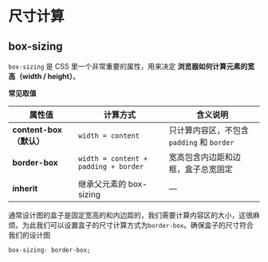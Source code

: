 # 尺寸计算

## box-sizing

`box-sizing` 是 CSS 里一个非常重要的属性，用来决定 **浏览器如何计算元素的宽高（width / height）**。

**常见取值**

| 属性值                  | 计算方式                             | 含义说明                                   |
| ----------------------- | ------------------------------------ | ------------------------------------------ |
| **content-box（默认）** | `width = content`                    | 只计算内容区，不包含 `padding` 和 `border` |
| **border-box**          | `width = content + padding + border` | 宽高包含内边距和边框，盒子总宽固定         |
| **inherit**             | 继承父元素的 box-sizing              | —                                          |

通常设计图的盒子是固定宽高的和内边距的，我们需要计算内容区的大小，这很麻烦。为此我们可以设置盒子的尺寸计算方式为`border-box`。确保盒子的尺寸符合我们的设计图

```css
box-sizing: border-box;
```

